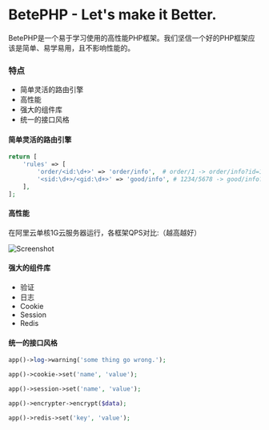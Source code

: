 # BetePHP - Let's make it Better.


BetePHP是一个易于学习使用的高性能PHP框架。我们坚信一个好的PHP框架应该是简单、易学易用，且不影响性能的。

### 特点
* 简单灵活的路由引擎
* 高性能
* 强大的组件库
* 统一的接口风格

#### 简单灵活的路由引擎

```php
return [
    'rules' => [
        'order/<id:\d+>' => 'order/info',  # order/1 -> order/info?id=1
        '<sid:\d+>/<gid:\d+>' => 'good/info', # 1234/5678 -> good/info?sid=1234&gid=5678
    ],
];
```

#### 高性能
在阿里云单核1G云服务器运行，各框架QPS对比:（越高越好）

![Screenshot](/img/performance.png)

#### 强大的组件库
* 验证
* 日志
* Cookie
* Session
* Redis

#### 统一的接口风格

```php
app()->log->warning('some thing go wrong.');

app()->cookie->set('name', 'value');

app()->session->set('name', 'value');

app()->encrypter->encrypt($data);

app()->redis->set('key', 'value');
```
